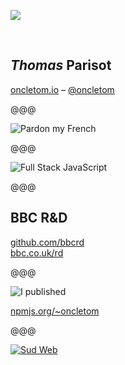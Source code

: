 ![](../../src/img/avatar.jpg)

<br>

## *Thomas* Parisot

[oncletom.io](https://oncletom.io) –
[@oncletom](https://twitter.com/oncletom)

@@@

![Pardon my French](../images/pardon-my-french.jpg)

@@@

![Full Stack JavaScript](../images/javascript.png)

@@@

## <span class="bbc">BBC R&D</span>

[github.com/bbcrd](https://github.com/bbcrd)  
[bbc.co.uk/rd](http://bbc.co.uk/rd)

@@@

![I published](../images/npm.png)

[npmjs.org/~oncletom](https://npmjs.org/~oncletom)

@@@

[![Sud Web](../images/sudweb.png)](http://sudweb.fr)
